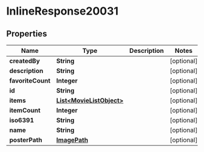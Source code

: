 
# InlineResponse20031

## Properties
Name | Type | Description | Notes
------------ | ------------- | ------------- | -------------
**createdBy** | **String** |  |  [optional]
**description** | **String** |  |  [optional]
**favoriteCount** | **Integer** |  |  [optional]
**id** | **String** |  |  [optional]
**items** | [**List&lt;MovieListObject&gt;**](MovieListObject.md) |  |  [optional]
**itemCount** | **Integer** |  |  [optional]
**iso6391** | **String** |  |  [optional]
**name** | **String** |  |  [optional]
**posterPath** | [**ImagePath**](ImagePath.md) |  |  [optional]




